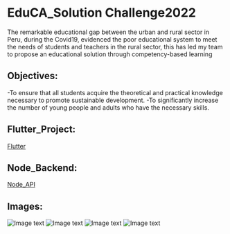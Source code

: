 # EduCA_Solution Challenge2022

The remarkable educational gap between the urban and rural sector in Peru, during the Covid19, evidenced the poor educational system to meet the needs of students and teachers in the rural sector, this has led my team to propose an educational solution through competency-based learning

## Objectives:

-To ensure that all students acquire the theoretical and practical knowledge necessary to promote sustainable development.
-To significantly increase the number of young people and adults who have the necessary skills.

## Flutter_Project:
[Flutter](https://github.com/FernandoGavilan2000/Flutter_EduCA)
## Node_Backend:
[Node_API](https://github.com/FernandoGavilan2000/API_REST-HACKUNICA)

## Images:
![Image text](https://firebasestorage.googleapis.com/v0/b/api-hackunica.appspot.com/o/assets%2Fcapturas%2FInicio%20(2).png?alt=media&token=ca699577-75e1-42de-aabf-54eeb8f68f9c)
![Image text](https://firebasestorage.googleapis.com/v0/b/api-hackunica.appspot.com/o/assets%2Fcapturas%2FHome%20(1).png?alt=media&token=0370984b-1ddb-4d09-b6e7-9ac5de0a7434)
![Image text](https://firebasestorage.googleapis.com/v0/b/api-hackunica.appspot.com/o/assets%2Fcapturas%2FCourse%20-Comunicacion%20competencias%20(1).png?alt=media&token=ceb09fb6-686f-48a2-b659-577e26f4a4e6)
![Image text](https://firebasestorage.googleapis.com/v0/b/api-hackunica.appspot.com/o/assets%2Fcapturas%2FLecturas%20(1).png?alt=media&token=4d82d999-5225-4ea7-90ba-5fe63a77456d)

